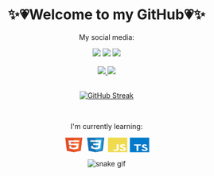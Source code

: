
<div align="center"> 
<h1>✨💗Welcome to my GitHub💗✨</h1>
<p size="18px">My social media:</p>
  <a href="https://instagram.com/gabriellafreitws" target="_blank"><img src="https://img.shields.io/badge/-Instagram-%23E4405F?style=for-the-badge&logo=instagram&logoColor=white" target="_blank"></a>
  <a href = "mailto:gabriellafreitws@gmail.com"><img src="https://img.shields.io/badge/-Gmail-%23333?style=for-the-badge&logo=gmail&logoColor=white" target="_blank"></a>
  <a href="https://www.linkedin.com/in/gabriella-dos-s-freitas" target="_blank"><img src="https://img.shields.io/badge/-LinkedIn-%230077B5?style=for-the-badge&logo=linkedin&logoColor=white" target="_blank"></a> <br> <br>
<div align="center">
  <a href="https://github.com/gabriellafreitws">
  <img height="150em" src="https://github-readme-stats.vercel.app/api?username=gabriellafreitws&show_icons=true&theme=omni&include_all_commits=true&count_private=true"/>
  <img height="150em" src="https://github-readme-stats.vercel.app/api/top-langs/?username=gabriellafreitws&layout=compact&langs_count=7&theme=omni"/> <br> <br>
    
[![GitHub Streak](https://github-readme-streak-stats.herokuapp.com/?user=gabriellafreitws&theme=omni)](https://git.io/streak-stats)

</div>
<div style="display: inline_block;" style="color: pink;" align="center"><br>
<p>I'm currently learning:<p>
  <img align="center" alt="HTML" height="30" width="40" src="https://raw.githubusercontent.com/devicons/devicon/master/icons/html5/html5-original.svg">
  <img align="center" alt="CSS" height="30" width="40" src="https://raw.githubusercontent.com/devicons/devicon/master/icons/css3/css3-original.svg">
  <img align="center" alt="Js" height="30" width="40" src="https://raw.githubusercontent.com/devicons/devicon/master/icons/javascript/javascript-plain.svg">
  <img align="center" alt="Ts" height="30" width="40" src="https://raw.githubusercontent.com/devicons/devicon/master/icons/typescript/typescript-plain.svg">
</div>

 ![snake gif](https://github.com/gabriellafreitws/gabriellafreitws/blob/output/github-contribution-grid-snake.svg)
 
</div>


